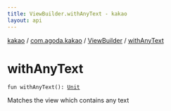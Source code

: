 ```yaml
---
title: ViewBuilder.withAnyText - kakao
layout: api
---
```


<div class='api-docs-breadcrumbs'><a href="../../index.html">kakao</a> / <a href="../index.html">com.agoda.kakao</a> / <a href="index.html">ViewBuilder</a> / <a href=".">withAnyText</a></div>

# withAnyText

<div class="signature"><code><span class="keyword">fun </span><span class="identifier">withAnyText</span><span class="symbol">(</span><span class="symbol">)</span><span class="symbol">: </span><a href="https://kotlinlang.org/api/latest/jvm/stdlib/kotlin/-unit/index.html"><span class="identifier">Unit</span></a></code></div>

Matches the view which contains any text

